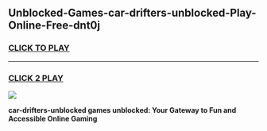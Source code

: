
## Unblocked-Games-car-drifters-unblocked-Play-Online-Free-dnt0j
<h3>
<a href="https://premium76.site?title=car-drifters-unblocked&ref=26A">CLICK TO PLAY</a></h3>
<hr>

<h3>
<a href="https://premium76.site?title=car-drifters-unblocked&ref=26A">CLICK 2 PLAY</a>
  
</h3>

<a href="https://premium76.site?title=car-drifters-unblocked&ref=26A"><img src="https://clearcache.store/games.png"></a>


**car-drifters-unblocked games unblocked: Your Gateway to Fun and Accessible Online Gaming**
